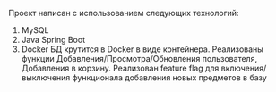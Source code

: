 Проект написан с использованием следующих технологий:
1) MySQL
2) Java Spring Boot
3) Docker
БД крутится в Docker в виде контейнера.
Реализованы функции Добавления/Просмотра/Обновления пользователя, Добавления в корзину. Реализован feature flag для включения/выключения функционала добавления новых предметов в базу
